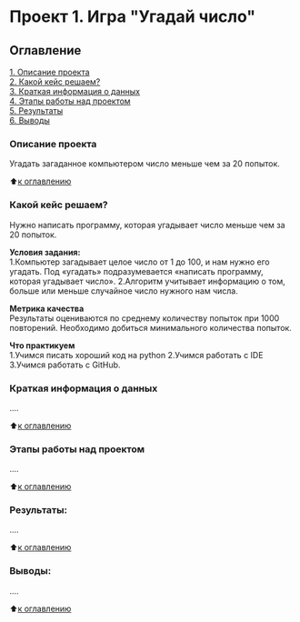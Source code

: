 # Проект 1. Игра "Угадай число"

## Оглавление  
[1. Описание проекта](README.md#Описание-проекта)  
[2. Какой кейс решаем?](README.md#Какой-кейс-решаем)  
[3. Краткая информация о данных](README.md#Краткая-информация-о-данных)  
[4. Этапы работы над проектом](README.md#Этапы-работы-над-проектом)  
[5. Результаты](README.md#Результаты)    
[6. Выводы](README.md#Выводы) 

### Описание проекта    
Угадать загаданное компьютером число меньше чем за 20 попыток.

:arrow_up:[к оглавлению](README.md#Оглавление)


### Какой кейс решаем?    
Нужно написать программу, которая угадывает число меньше чем за 20 попыток.

**Условия задания:**  
1.Компьютер загадывает целое число от 1 до 100, и нам нужно его угадать. Под «угадать» подразумевается «написать программу, которая угадывает число».
2.Алгоритм учитывает информацию о том, больше или меньше случайное число нужного нам числа.

**Метрика качества**     
Результаты оцениваются по среднему количеству попыток при 1000 повторений. Необходимо добиться минимального количества попыток.

**Что практикуем**     
1.Учимся писать хороший код на python
2.Учимся работать с IDE
3.Учимся работать с GitHub.

### Краткая информация о данных
....
  
:arrow_up:[к оглавлению](README.md#Оглавление)


### Этапы работы над проектом  
....

:arrow_up:[к оглавлению](README.md#Оглавление)


### Результаты:  
....

:arrow_up:[к оглавлению](README.md#Оглавление)


### Выводы:  
....

:arrow_up:[к оглавлению](README.md#Оглавление)


